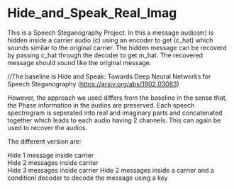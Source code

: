 # Hide_and_Speak_Real_Imag

This is a Speech Steganography Project. In this a message audio(m) is hidden inside a carrier audio (c) using an encoder to get (c_hat) which sounds similar to the original carrier. The hidden message can be recoverd by passing c_hat through the decoder to get m_hat. The recovered message should sound like the original message.

//The baseline is Hide and Speak: Towards Deep Neural Networks for Speech Steganography (https://arxiv.org/abs/1902.03083)

However, the approach we used differs from the baseline in the sense that, the Phase information in the audios are preserved. Each speech spectrogram is seperated into real and imaginary parts and concatenated together which leads to each audio having 2 channels. This can again be used to recover the audios.


The different version are: 

Hide 1 message inside carrier   
Hide 2 messages inside carrier  
Hide 3 messages inside carrier
Hide 2 messages inside a carrier and a conditionl decoder to decode the message using a key
